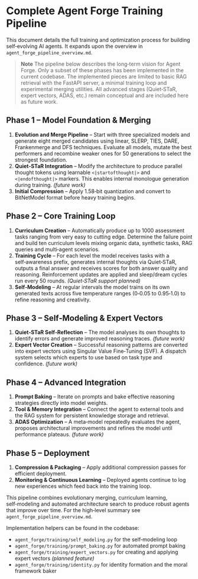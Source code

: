 # Complete Agent Forge Training Pipeline

This document details the full training and optimization process for building self‑evolving AI agents. It expands upon the overview in `agent_forge_pipeline_overview.md`.

> **Note**
> The pipeline below describes the long‑term vision for Agent Forge. Only a
> subset of these phases has been implemented in the current codebase. The
> implemented pieces are limited to basic RAG retrieval with the FastAPI server,
> a minimal training loop and experimental merging utilities. All advanced stages
> (Quiet‑STaR, expert vectors, ADAS, etc.) remain conceptual and are included here
> as future work.

## Phase 1 – Model Foundation & Merging
1. **Evolution and Merge Pipeline** – Start with three specialized models and generate eight merged candidates using linear, SLERP, TIES, DARE, Frankenmerge and DFS techniques. Evaluate all models, mutate the best performers and recombine weaker ones for 50 generations to select the strongest foundation.
2. **Quiet‑STaR Integration** – Modify the architecture to produce parallel thought tokens using learnable `<|startofthought|>` and `<|endofthought|>` markers. This enables internal monologue generation during training. *(future work)*
3. **Initial Compression** – Apply 1.58‑bit quantization and convert to BitNetModel format before heavy training begins.

## Phase 2 – Core Training Loop
1. **Curriculum Creation** – Automatically produce up to 1000 assessment tasks ranging from very easy to cutting edge. Determine the failure point and build ten curriculum levels mixing organic data, synthetic tasks, RAG queries and multi‑agent scenarios.
2. **Training Cycle** – For each level the model receives tasks with a self‑awareness prefix, generates internal thoughts via Quiet‑STaR, outputs a final answer and receives scores for both answer quality and reasoning. Reinforcement updates are applied and sleep/dream cycles run every 50 rounds. *(Quiet‑STaR support planned)*
3. **Self‑Modeling** – At regular intervals the model trains on its own generated texts across five temperature ranges (0‑0.05 to 0.95‑1.0) to refine reasoning and creativity.

## Phase 3 – Self‑Modeling & Expert Vectors
1. **Quiet‑STaR Self‑Reflection** – The model analyses its own thoughts to identify errors and generate improved reasoning traces. *(future work)*
2. **Expert Vector Creation** – Successful reasoning patterns are converted into expert vectors using Singular Value Fine‑Tuning (SVF). A dispatch system selects which experts to use based on task type and confidence. *(future work)*

## Phase 4 – Advanced Integration
1. **Prompt Baking** – Iterate on prompts and bake effective reasoning strategies directly into model weights.
2. **Tool & Memory Integration** – Connect the agent to external tools and the RAG system for persistent knowledge storage and retrieval.
3. **ADAS Optimization** – A meta‑model repeatedly evaluates the agent, proposes architectural improvements and refines the model until performance plateaus. *(future work)*

## Phase 5 – Deployment
1. **Compression & Packaging** – Apply additional compression passes for efficient deployment.
2. **Monitoring & Continuous Learning** – Deployed agents continue to log new experiences which feed back into the training loop.

This pipeline combines evolutionary merging, curriculum learning, self‑modeling and automated architecture search to produce robust agents that improve over time. For the high‑level summary see `agent_forge_pipeline_overview.md`.

Implementation helpers can be found in the codebase:
- `agent_forge/training/self_modeling.py` for the self‑modeling loop
- `agent_forge/training/prompt_baking.py` for automated prompt baking
- `agent_forge/training/expert_vectors.py` for creating and applying expert vectors *(planned feature)*
- `agent_forge/training/identity.py` for identity formation and the moral framework baker
